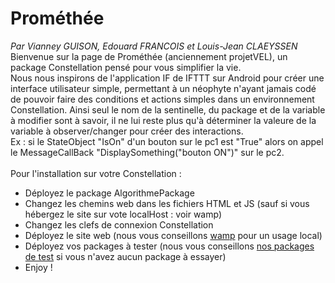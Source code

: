 # Prométhée
<i>Par Vianney GUISON, Edouard FRANCOIS et Louis-Jean CLAEYSSEN</i>
<br/>
Bienvenue sur la page de Prométhée (anciennement projetVEL), un package Constellation pensé pour vous simplifier la vie. 
<br/>
Nous nous inspirons de l'application IF de IFTTT sur Android pour créer une interface utilisateur simple, permettant à un néophyte n'ayant jamais codé de pouvoir faire des conditions et actions simples dans un environnement Constellation. Ainsi seul le nom de la sentinelle, du package et de la variable à modifier sont à savoir, il ne lui reste plus qu'à déterminer la valeure de la variable à observer/changer pour créer des interactions.
<br/>
Ex : si le StateObject "IsOn" d'un bouton sur le pc1 est "True" alors on appel le MessageCallBack "DisplaySomething("bouton ON")" sur le pc2.
<br />
<br />
Pour l'installation sur votre Constellation :<br/>
<ul>
<li>Déployez le package AlgorithmePackage</li>
<li>Changez les chemins web dans les fichiers HTML et JS (sauf si vous hébergez le site sur vote localHost : voir wamp)</li>
<li>Changez les clefs de connexion Constellation</li>
<li>Déployez le site web (nous vous conseillons <a href="http://www.wampserver.com/">wamp</a> pour un usage local)</li>
<li>Déployez vos packages à tester (nous vous conseillons <a href="https://github.com/projetVEL/projetVEL/tree/master/Packages%20Annexes">nos packages de test</a> si vous n'avez aucun package à essayer)</li>
<li>Enjoy !</li>
</ul>
